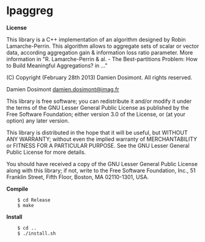lpaggreg
======

__License__

This library is a C++ implementation of an algorithm designed by Robin
Lamarche-Perrin. This algorithm allows to aggregate sets of scalar or vector 
data, according aggregation gain & information loss ratio parameter.
More information in "R. Lamarche-Perrin & al. - The Best-partitions Problem:
How to Build Meaningful Aggregations? in ..."

(C) Copyright (February 28th 2013) Damien Dosimont. All rights reserved.

Damien Dosimont <damien.dosimont@imag.fr>

This library is free software; you can redistribute it and/or modify it
under the terms of the GNU Lesser General Public License as published by
the Free Software Foundation; either version 3.0 of the License, or
(at your option) any later version.

This library is distributed in the hope that it will be useful, but
WITHOUT ANY WARRANTY; without even the implied warranty of MERCHANTABILITY
or FITNESS FOR A PARTICULAR PURPOSE. See the GNU Lesser General Public
License for more details.

You should have received a copy of the GNU Lesser General Public
License along with this library; if not, write to the Free Software
Foundation, Inc., 51 Franklin Street, Fifth Floor, Boston, MA  02110-1301,
USA.

__Compile__

		$ cd Release
		$ make
		
__Install__

		$ cd ..
		$ ./install.sh


